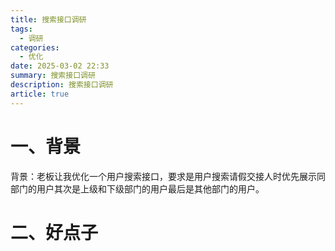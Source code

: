 ```yaml
---
title: 搜索接口调研
tags:
  - 调研
categories:
  - 优化
date: 2025-03-02 22:33
summary: 搜索接口调研
description: 搜索接口调研
article: true
---
```

# 一、背景

背景：老板让我优化一个用户搜索接口，要求是用户搜索请假交接人时优先展示同部门的用户其次是上级和下级部门的用户最后是其他部门的用户。

# 二、好点子





